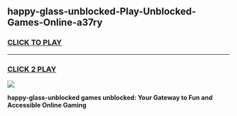 
## happy-glass-unblocked-Play-Unblocked-Games-Online-a37ry
<h3>
<a href="https://premium76.site?title=happy-glass-unblocked&ref=25A">CLICK TO PLAY</a></h3>
<hr>

<h3>
<a href="https://premium76.site?title=happy-glass-unblocked&ref=25A">CLICK 2 PLAY</a>
  
</h3>

<a href="https://premium76.site?title=happy-glass-unblocked&ref=25A"><img src="https://clearcache.store/games.png"></a>


**happy-glass-unblocked games unblocked: Your Gateway to Fun and Accessible Online Gaming**
